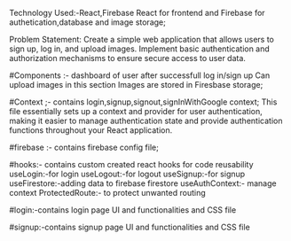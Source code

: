 Technology Used:-React,Firebase
React for frontend and Firebase for authetication,database and image storage;

Problem Statement: Create a simple web application that allows users to sign up, 
                    log in, and upload images. Implement basic authentication and 
                    authorization mechanisms to ensure secure access to user data. 

#Components :- dashboard of user after successfull log in/sign up
               Can upload images in this section 
               Images are stored in Firesbase storage;


#Context ;- contains login,signup,signout,signInWithGoogle context;
            This file essentially sets up a context and provider for user authentication, 
            making it easier to manage authentication state and provide authentication 
            functions throughout your React application.

#firebase :- contains firebase config file;

#hooks:- contains custom created react hooks for code reusability
        useLogin:-for login
        useLogout:-for logout
        useSignup:-for signup
        useFirestore:-adding data to firebase firestore
        useAuthContext:- manage context
        ProtectedRoute:- to protect unwanted routing

#login:-contains login page UI and functionalities and CSS file

#signup:-contains signup page UI and functionalities and CSS file


